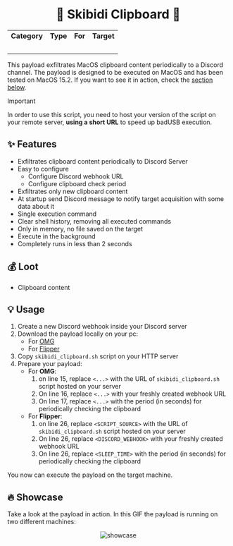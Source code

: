 
<div align="center">
    <h1>🚽 Skibidi Clipboard 🚽</h1>
    <table>
        <tr align="center">
            <td><b>Category</b></td>
            <td><b>Type</b></td>
            <td><b>For</b></td>
            <td><b>Target</b></td>
        </tr>
        <tr align="center">
            <td><img src="https://img.shields.io/badge/-%F0%9F%92%B0%20Exfiltration-purple?style=for-the-badge" alt="" /></td>
            <td><img src="https://img.shields.io/badge/-%E2%9A%94%EF%B8%8F%20Malicious-EA2027?style=for-the-badge" alt="" /></td>
            <td><img src="https://img.shields.io/badge/-%F0%9F%98%88%20OMG-black?style=for-the-badge" alt="" /> <img src="https://img.shields.io/badge/-%F0%9F%90%AC%20Flipper-FF8200?style=for-the-badge&labelColor=FF8200" alt="" /></td>
            <td><img src="https://img.shields.io/badge/mac%20os-000000?style=for-the-badge&logo=apple&logoColor=white" alt="" /></td>
        </tr>
    </table>
</div>

This payload exfiltrates MacOS clipboard content periodically to a Discord channel. The payload is designed to be executed on MacOS and has been tested on MacOS 15.2. If you want to see it in action, check the [section below](#-showcase).

> [!IMPORTANT]
> In order to use this script, you need to host your version of the script on your remote server, **using a short URL** to speed up badUSB execution.

## ✨ Features
- Exfiltrates clipboard content periodically to Discord Server
- Easy to configure
  - Configure Discord webhook URL
  - Configure clipboard check period
- Exfiltrates only new clipboard content
- At startup send Discord message to notify target acquisition with some data about it
- Single execution command
- Clear shell history, removing all executed commands
- Only in memory, no file saved on the target
- Execute in the background
- Completely runs in less than 2 seconds

## 💰 Loot
- Clipboard content

## 💡 Usage
1. Create a new Discord webhook inside your Discord server
2. Download the payload locally on your pc:
   - For [OMG](https://raw.githubusercontent.com/cyberartemio/badusb-payloads/refs/heads/main/exfiltration/skibidi_clipboard/payload_for_omg.txt)
   - For [Flipper](https://raw.githubusercontent.com/cyberartemio/badusb-payloads/refs/heads/main/exfiltration/skibidi_clipboard/payload_for_flipper.txt)
3. Copy `skibidi_clipboard.sh` script on your HTTP server
4. Prepare your payload:
   - For **OMG**:
       1. on line 15, replace `<...>` with the URL of `skibidi_clipboard.sh` script hosted on your server
       2. On line 16, replace `<...>` with your freshly created webhook URL
       3. On line 17, replace `<...>` with the period (in seconds) for periodically checking the clipboard
   - For **Flipper**:
       1. on line 26, replace `<SCRIPT_SOURCE>` with the URL of `skibidi_clipboard.sh` script hosted on your server
       2. On line 26, replace `<DISCORD_WEBHOOK>` with your freshly created webhook URL
       3. On line 26, replace `<SLEEP_TIME>` with the period (in seconds) for periodically checking the clipboard

You now can execute the payload on the target machine.

## 🔥 Showcase
Take a look at the payload in action. In this GIF the payload is running on two different machines:

<div align="center">
    <img src="../../.github/assets/showcases/skibidi_clipboard.gif" alt="showcase" />
</div>